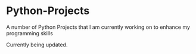 # Python-Projects

A number of Python Projects that I am currently working on to enhance my programming skills

Currently being updated.
